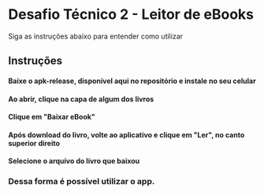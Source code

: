 # Desafio Técnico 2 - Leitor de eBooks

Siga as instruções abaixo para entender como utilizar

## Instruções

#### Baixe o apk-release, disponível aqui no repositório e instale no seu celular
#### Ao abrir, clique na capa de algum dos livros
#### Clique em "Baixar eBook"
#### Após download do livro, volte ao aplicativo e clique em "Ler", no canto superior direito
#### Selecione o arquivo do livro que baixou

### Dessa forma é possível utilizar o app.
